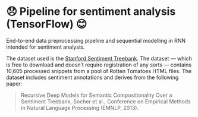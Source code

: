 #  😞 Pipeline for sentiment analysis (TensorFlow) 😊

End-to-end data preprocessing pipeline and sequential modelling in RNN intended for sentiment analysis.

The dataset used is the [Stanford Sentiment Treebank](). The dataset — which is free to download and doesn’t require registration of any sorts — contains 10,605 processed snippets from a pool of Rotten Tomatoes HTML files. The dataset includes sentiment annotations and derives from the following paper:

> Recursive Deep Models for Semantic Compositionality Over a Sentiment Treebank, Socher et al., Conference on Empirical Methods in Natural Language Processing (EMNLP, 2013).
